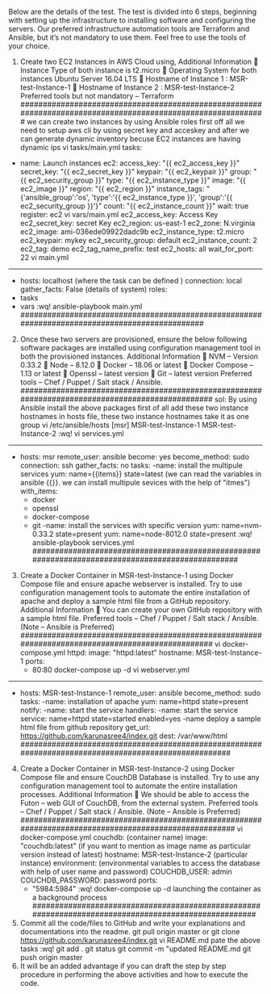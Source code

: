 Below are the details of the test. The test is divided into 6 steps, beginning with setting up the infrastructure to
installing software and configuring the servers. Our preferred infrastructure automation tools are Terraform and
Ansible, but it’s not mandatory to use them. Feel free to use the tools of your choice.
1) Create two EC2 Instances in AWS Cloud using,
Additional Information
 Instance Type of both instance is t2.micro
 Operating System for both instances Ubuntu Server 16.04 LTS
 Hostname of Instance 1 : MSR-test-Instance-1
 Hostname of Instance 2 : MSR-test-Instance-2
Preferred tools but not mandatory – Terraform
#############################################################################################################
we can create two instances by using Ansible roles
first off all we need to setup aws cli by using secret key and acceskey and after we can generate dynamic inventory becuse EC2 instances are having dynamic ips
vi tasks/main.yml
 tasks:
  - name: Launch instances
    ec2:
      access_key: "{{ ec2_access_key }}"
      secret_key: "{{ ec2_secret_key }}"
      keypair: "{{ ec2_keypair }}"
      group: "{{ ec2_security_group }}"
      type: "{{ ec2_instance_type }}"
      image: "{{ ec2_image }}"
      region: "{{ ec2_region }}"
      instance_tags: "{'ansible_group':'os', 'type':'{{ ec2_instance_type }}', 'group':'{{ ec2_security_group }}'}"
      count: "{{ ec2_instance_count }}"
      wait: true
    register: ec2
vi vars/main.yml
ec2_access_key: Access Key
ec2_secret_key: secret Key
ec2_region: us-east-1
ec2_zone: N.virginia
ec2_image: ami-036ede09922dadc9b 
ec2_instance_type: t2.micro
ec2_keypair: mykey
ec2_security_group: default
ec2_instance_count: 2
ec2_tag: demo
ec2_tag_name_prefix: test 
ec2_hosts: all
wait_for_port: 22
vi main.yml
---
- hosts: localhost (where the task can be defined )
  connection: local
  gather_facts: False (details of system)
 roles:
 - tasks
 - vars
:wq!
ansible-playbook main.yml
###############################################################################################
2) Once these two servers are provisioned, ensure the below following software packages are installed using
configuration management tool in both the provisioned instances.
Additional Information
 NVM – Version 0.33.2
 Node – 8.12.0
 Docker – 18.06 or latest
 Docker Compose – 1.13 or latest
 Openssl – latest version
 Git – latest version
Preferred tools – Chef / Puppet / Salt stack / Ansible.
#################################################################################################
sol: By using Ansible install the above packages
first of all add these two instance hostnames in hosts file, these two instance hostnames take it as one group
vi /etc/ansible/hosts
[msr]
MSR-test-Instance-1
MSR-test-Instance-2
:wq!
vi services.yml
---
- hosts: msr
 remote_user: ansible
 become: yes
 become_method: sudo
 connection: ssh
 gather_facts: no
tasks:
 -name: install the multipule services
  yum: name={{items}} state=latest (we can read the variables in ansible {{}}. we can install multipule sevices with the help of "itmes")
  with_items:
  - docker
  - openssl
  - docker-compose
  - git
 -name: install the services with specific version
  yum: name=nvm-0.33.2 state=present
  yum: name=node-8012.0 state=present
:wq!
ansible-playbook services.yml
#################################################################################################

3) Create a Docker Container in MSR-test-Instance-1 using Docker Compose file and ensure apache webserver is
installed. Try to use configuration management tools to automate the entire installation of apache and deploy a
sample html file from a GitHub repository.
Additional Information
 You can create your own GitHub repository with a sample html file.
Preferred tools – Chef / Puppet / Salt stack / Ansible. (Note – Ansible is Preferred)
#################################################################################################
vi docker-compose.yml
httpd:
 image: "httpd:latest"
 hostname: MSR-test-Instance-1
 ports:
   - 80:80
docker-compose up -d
vi webserver.yml
---
- hosts: MSR-test-Instance-1
  remote_user: ansible
  become_method: sudo
  tasks:
  -name: installation of apache
   yum: name=httpd state=present
  notify:
  -name: start the service
  handlers:
  -name: start the service
   service: name=httpd state=started enabled=yes
  -name deploy a sample html file from github repository
   get_url: https://github.com/karunasree4/index.git dest: /var/www/html
#####################################################################################################

4) Create a Docker Container in MSR-test-Instance-2 using Docker Compose file and ensure CouchDB Database is
installed. Try to use any configuration management tool to automate the entire installation processes.
Additional Information
 We should be able to access the Futon – web GUI of CouchDB, from the external system.
Preferred tools – Chef / Puppet / Salt stack / Ansible. (Note – Ansible is Preferred)
######################################################################################################
vi docker-compose.yml
couchdb: (container name)
  image: "couchdb:latest" (if you want to mention as image name as particular version instead of latest)
  hostname: MSR-test-Instance-2 (particular instance)
  environment: (environmental variables to access the database with help of user name and password)
     COUCHDB_USER: admin
     COUCHDB_PASSWORD: password
  ports:
     - "5984:5984"
:wq!
docker-compose up -d launching the container as a background process
#####################################################################################################
5) Commit all the code/files to GitHub and write your explanations and documentations into the readme.
    git pull origin master or
    git clone https://github.com/karunasree4/index.git
    vi README.md
    pate the above tasks
    :wq!
    git add .
    git status
    git commit -m "updated README.md
    git push origin master
6) It will be an added advantage if you can draft the step by step procedure in performing the above activities and
how to execute the code.
